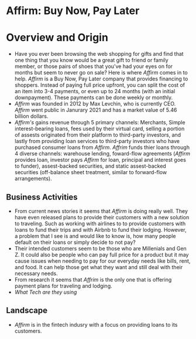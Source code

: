 # Affirm: Buy Now, Pay Later

# Overview and Origin
* Have you ever been browsing the web shopping for gifts and find that one thing that you know would be a great gift to friend or family member, or those pairs of shoes that you've had your eyes on for months but seem to never go on sale? Here is where *Affirm* comes in to help. *Affirm* is a Buy Now, Pay Later company that provides financing to shoppers. Instead of paying full price upfront, you can split the cost of an item into 3-4 payments, or even up to 24 months (with an initial downpayment). These payments can be done weekly or monthly.
* *Affirm* was founded in 2012 by Max Levchin, who is currently CEO. *Affirm* went public in Janurary 2021 and has a market value of 5.46 billion dollars. 
* *Affirm's* gains revenue through 5 primary channels: Merchants, Simple interest-bearing loans, fees used by their virtual card, selling a portion of assests originated from their platform to third-party investors, and lastly from providing loan services to third-party investors who have purchased consumer loans from *Affirm*. *Affrim* funds thier loans through 4 diverse channels: warehouse lending, foward-flow agreements (*Affirm* provides loan, investor pays *Affirm* for loan, principal and interest goes to funder), assest-backed securities, and static assest-backed securities (off-balance sheet treatment, similar to forward-flow arrangements). 

## Business Activities
* From current news stories it seems that *Affirm* is doing really well. They have even released plans to provide their customers with a new solution to traveling. Such as working with airlines to to provide customers with loans to fund their trips and with Airbnb to fund their lodging. However, a problem that I see is and would like to know is, how many people default on their loans or simply decide to not pay? 
* Their intended customers seem to be those who are Millenials and Gen Z. It could also be people who can pay full price for a product but it may cause issues when needing to pay for our everyday needs like bills, rent, and food. It can help those get what they want and still deal with their necessary needs. 
* From research it seems that *Affrim* is the only one that is offering payment plans for traveling and lodging. 
* *What Tech are they using*

## Landscape
* *Affirm* is in the fintech indusry with a focus on providing loans to its customers. 